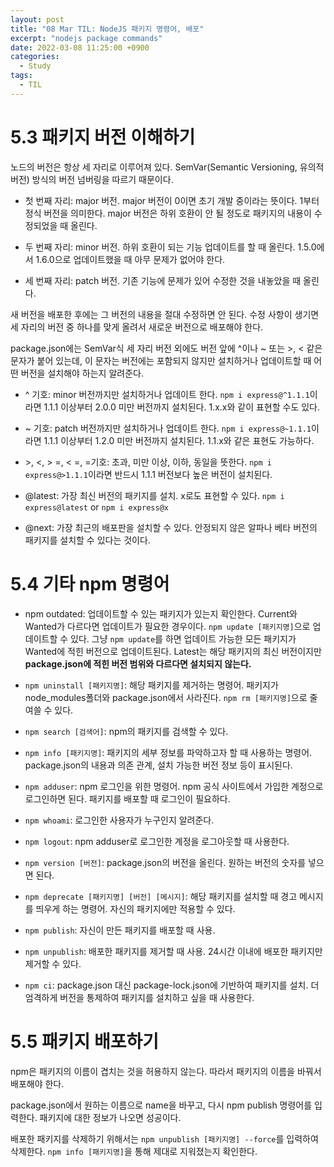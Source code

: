 ```yaml
---
layout: post
title: "08 Mar TIL: NodeJS 패키지 명령어, 배포"
excerpt: "nodejs package commands"
date: 2022-03-08 11:25:00 +0900
categories:
  - Study
tags:
  - TIL
---
```


# 5.3 패키지 버전 이해하기

노드의 버전은 항상 세 자리로 이루어져 있다. SemVar(Semantic Versioning, 유의적 버전) 방식의 버전 넘버링을 따르기 때문이다.

* 첫 번째 자리: major 버전. major 버전이 0이면 초기 개발 중이라는 뜻이다. 1부터 정식 버전을 의미한다. major 버전은 하위 호환이 안 될 정도로 패키지의 내용이 수정되었을 때 올린다.

* 두 번째 자리: minor 버전. 하위 호환이 되는 기능 업데이트를 할 때 올린다. 1.5.0에서 1.6.0으로 업데이트했을 때 아무 문제가 없어야 한다.

* 세 번째 자리: patch 버전. 기존 기능에 문제가 있어 수정한 것을 내놓았을 때 올린다.

새 버전을 배포한 후에는 그 버전의 내용을 절대 수정하면 안 된다. 수정 사항이 생기면 세 자리의 버전 중 하나를 맞게 올려서 새로운 버전으로 배포해야 한다.

package.json에는 SemVar식 세 자리 버전 외에도 버전 앞에 ^이나 ~ 또는 >, < 같은 문자가 붙어 있는데, 이 문자는 버전에는 포함되지 않지만 설치하거나 업데이트할 때 어떤 버전을 설치해야 하는지 알려준다.

* ^ 기호: minor 버전까지만 설치하거나 업데이트 한다. `npm i express@^1.1.1`이라면 1.1.1 이상부터 2.0.0 미만 버전까지 설치된다. 1.x.x와 같이 표현할 수도 있다.

* ~ 기호: patch 버전까지만 설치하거나 업데이트 한다. `npm i express@~1.1.1`이라면 1.1.1 이상부터 1.2.0 미만 버전까지 설치된다. 1.1.x와 같은 표현도 가능하다.

* \>, <, > =, < =, =기호: 초과, 미만 이상, 이하, 동일을 뜻한다. `npm i express@>1.1.1`이라면 반드시 1.1.1 버전보다 높은 버전이 설치된다.

* @latest: 가장  최신 버전의 패키지를 설치. x로도 표현할 수 있다. `npm i express@latest` or `npm i express@x`

* @next: 가장 최근의 배포판을 설치할 수 있다. 안정되지 않은 알파나 베타 버전의 패키지를 설치할 수 있다는 것이다.

# 5.4 기타 npm 명령어

* npm outdated: 업데이트할 수 있는 패키지가 있는지 확인한다. Current와 Wanted가 다르다면 업데이트가 필요한 경우이다. `npm update [패키지명]`으로 업데이트할 수 있다. 그냥 `npm update`를 하면 업데이트 가능한 모든 패키지가 Wanted에 적힌 버전으로 업데이트된다. Latest는 해당 패키지의 최신 버전이지만 **package.json에 적힌 버전 범위와 다르다면 설치되지 않는다.**

* `npm uninstall [패키지명]`: 해당 패키지를 제거하는 명령어. 패키지가 node_modules폴더와 package.json에서 사라진다. `npm rm [패키지명]`으로 줄여쓸 수 있다.

* `npm search [검색어]`: npm의 패키지를 검색할 수 있다.

* `npm info [패키지명]`: 패키지의 세부 정보를 파악하고자 할 때 사용하는 명령어. package.json의 내용과 의존 관계, 설치 가능한 버전 정보 등이 표시된다.

* `npm adduser`: npm 로그인을 위한 명령어. npm 공식 사이트에서 가입한 계정으로 로그인하면 된다. 패키지를 배포할 때 로그인이 필요하다.

* `npm whoami`: 로그인한 사용자가 누구인지 알려준다.

* `npm logout`: npm adduser로 로그인한 계정을 로그아웃할 때 사용한다.

* `npm version [버전]`: package.json의 버전을 올린다. 원하는 버전의 숫자를 넣으면 된다.

* `npm deprecate [패키지명] [버전] [메시지]`: 해당 패키지를 설치할 때 경고 메시지를 띄우게 하는 명령어. 자신의 패키지에만 적용할 수 있다.

* `npm publish`: 자신이 만든 패키지를 배포할 때 사용.

* `npm unpublish`: 배포한 패키지를 제거할 때 사용. 24시간 이내에 배포한 패키지만 제거할 수 있다.

* `npm ci`: package.json 대신 package-lock.json에 기반하여 패키지를 설치. 더 엄격하게 버전을 통제하여 패키지를 설치하고 싶을 때 사용한다.

# 5.5 패키지 배포하기

npm은 패키지의 이름이 겹치는 것을 허용하지 않는다. 따라서 패키지의 이름을 바꿔서 배포해야 한다.

package.json에서 원하는 이름으로 name을 바꾸고, 다시 npm publish 명령어를 입력한다. 패키지에 대한 정보가 나오면 성공이다.

배포한 패키지를 삭제하기 위해서는 `npm unpublish [패키지명] --force`를 입력하여 삭제한다. `npm info [패키지명]`을 통해 제대로 지워졌는지 확인한다.